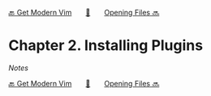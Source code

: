 [🔙 Get Modern Vim][previous-chapter]&nbsp;&nbsp;&nbsp;&nbsp;&nbsp;&nbsp;&nbsp;[🏡][readme]&nbsp;&nbsp;&nbsp;&nbsp;&nbsp;&nbsp;&nbsp;[Opening Files 🔜][upcoming-chapter]

# Chapter 2. Installing Plugins

_Notes_

[🔙 Get Modern Vim][previous-chapter]&nbsp;&nbsp;&nbsp;&nbsp;&nbsp;&nbsp;&nbsp;[🏡][readme]&nbsp;&nbsp;&nbsp;&nbsp;&nbsp;&nbsp;&nbsp;[Opening Files 🔜][upcoming-chapter]

[readme]: README.md
[previous-chapter]: ch01-get-modern-vim.md
[upcoming-chapter]: ch03-opening-files.md